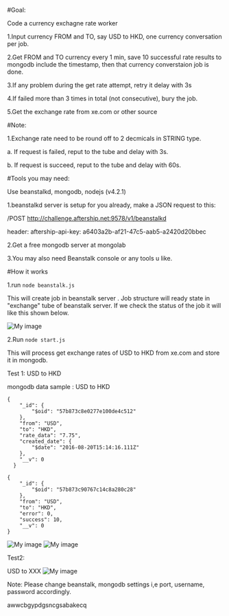 
#Goal:

Code a currency exchagne rate worker

1.Input currency FROM and TO, say USD to HKD, one currency conversation per job.

2.Get FROM and TO currency every 1 min, save 10 successful rate results to mongodb include the timestamp, then that currency converstaion job is done.

3.If any problem during the get rate attempt, retry it delay with 3s

4.If failed more than 3 times in total (not consecutive), bury the job.

5.Get the exchange rate from xe.com or other source


#Note:

1.Exchange rate need to be round off to 2 decmicals in STRING type.

a. If request is failed, reput to the tube and delay with 3s.

b. If request is succeed, reput to the tube and delay with 60s.


#Tools you may need:

Use beanstalkd, mongodb, nodejs (v4.2.1)

1.beanstalkd server is setup for you already, make a JSON request to this:

/POST http://challenge.aftership.net:9578/v1/beanstalkd

header: aftership-api-key: a6403a2b-af21-47c5-aab5-a2420d20bbec

2.Get a free mongodb server at mongolab

3.You may also need Beanstalk console or any tools u like.

#How it works

1.run  ``` node beanstalk.js ```

This will create job in beanstalk server . Job structure will ready state in "exchange" tube of beanstalk server. If we check the status of the job it will like this shown below.

![My image](https://cloud.githubusercontent.com/assets/21002646/17831873/1a70c178-6728-11e6-8649-e986805ded11.png)

2.Run ```node start.js```

This will process get exchange rates of USD to HKD  from xe.com  and store it in mongodb.

Test 1: USD to HKD

mongodb data sample :
USD to HKD


```
{
    "_id": {
        "$oid": "57b873c8e0277e100de4c512"
    },
    "from": "USD",
    "to": "HKD",
    "rate_data": "7.75",
    "created_date": {
        "$date": "2016-08-20T15:14:16.111Z"
    },
    "__v": 0
  }
```

```
{
    "_id": {
        "$oid": "57b873c90767c14c8a280c28"
    },
    "from": "USD",
    "to": "HKD",
    "error": 0,
    "success": 10,
    "__v": 0
}

```

![My image](https://cloud.githubusercontent.com/assets/21002646/17832090/6df081ee-672d-11e6-8598-f12fbfa91973.png)
![My image](https://cloud.githubusercontent.com/assets/21002646/17832094/754f0a96-672d-11e6-91dc-f3d45a3081e9.png)


Test2:

USD to XXX
![My image](https://cloud.githubusercontent.com/assets/21002646/17832135/48b1dda0-672e-11e6-98a8-d2808df90777.png)





Note: Please change beanstalk, mongodb settings i,e port, username, password accordingly.


awwcbgypdgsncgsabakecq



